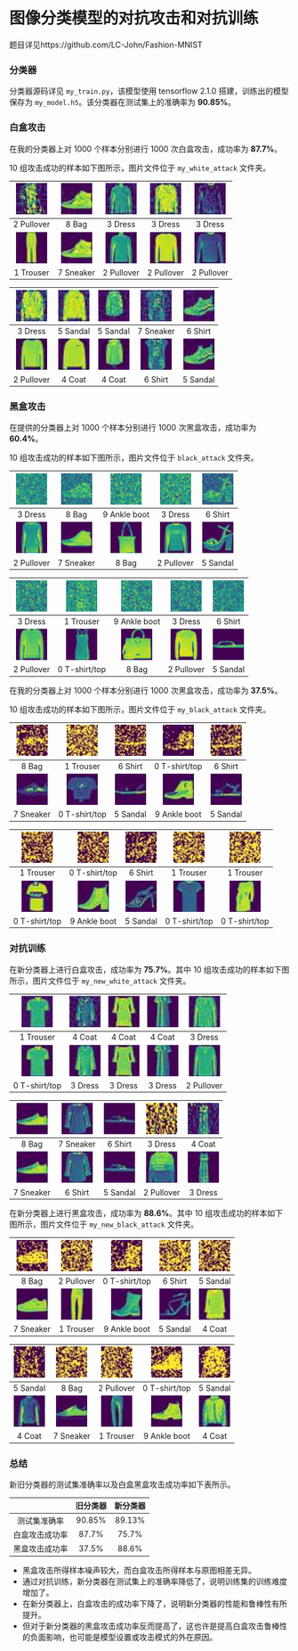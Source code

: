 # 图像分类模型的对抗攻击和对抗训练

题目详见https://github.com/LC-John/Fashion-MNIST

### 分类器

分类器源码详见 `my_train.py`，该模型使用 tensorflow 2.1.0 搭建，训练出的模型保存为 `my_model.h5`。该分类器在测试集上的准确率为 **90.85%**。

### 白盒攻击

在我的分类器上对 1000 个样本分别进行 1000 次白盒攻击，成功率为 **87.7%**。

10 组攻击成功的样本如下图所示，图片文件位于 `my_white_attack` 文件夹。

| <img src="my_white_attack/27_attack_2.jpg" alt="27_attack_2" style="zoom:200%;" /> | <img src="my_white_attack/46_attack_8.jpg" alt="46_attack_8" style="zoom:200%;" /> | <img src="my_white_attack/178_attack_3.jpg" alt="178_attack_3" style="zoom:200%;" /> | <img src="my_white_attack/204_attack_3.jpg" alt="204_attack_3" style="zoom:200%;" /> | <img src="my_white_attack/286_attack_3.jpg" alt="286_attack_3" style="zoom:200%;" /> |
| :----------------------------------------------------------: | :----------------------------------------------------------: | :----------------------------------------------------------: | :----------------------------------------------------------: | :----------------------------------------------------------: |
|                          2 Pullover                          |                            8 Bag                             |                           3 Dress                            |                           3 Dress                            |                           3 Dress                            |
| <img src="my_white_attack/27_correct_1.jpg" alt="27_correct_1" style="zoom:200%;" /> | <img src="my_white_attack/46_correct_7.jpg" alt="46_correct_7" style="zoom:200%;" /> | <img src="my_white_attack/178_correct_2.jpg" alt="178_correct_2" style="zoom:200%;" /> | <img src="my_white_attack/204_correct_2.jpg" alt="204_correct_2" style="zoom:200%;" /> | <img src="my_white_attack/286_correct_2.jpg" alt="286_correct_2" style="zoom:200%;" /> |
|                          1 Trouser                           |                          7 Sneaker                           |                          2 Pullover                          |                          2 Pullover                          |                          2 Pullover                          |

| <img src="my_white_attack/332_attack_3.jpg" alt="332_attack_3" style="zoom:200%;" /> | <img src="my_white_attack/463_attack_5.jpg" alt="463_attack_5" style="zoom:200%;" /> | <img src="my_white_attack/716_attack_5.jpg" alt="716_attack_5" style="zoom:200%;" /> | <img src="my_white_attack/810_attack_7.jpg" alt="810_attack_7" style="zoom:200%;" /> | <img src="my_white_attack/838_attack_6.jpg" alt="838_attack_6" style="zoom:200%;" /> |
| :----------------------------------------------------------: | :----------------------------------------------------------: | :----------------------------------------------------------: | :----------------------------------------------------------: | :----------------------------------------------------------: |
|                           3 Dress                            |                           5 Sandal                           |                           5 Sandal                           |                          7 Sneaker                           |                           6 Shirt                            |
| <img src="my_white_attack/332_correct_2.jpg" alt="332_correct_2" style="zoom:200%;" /> | <img src="my_white_attack/463_correct_4.jpg" alt="463_correct_4" style="zoom:200%;" /> | <img src="my_white_attack/716_correct_4.jpg" alt="716_correct_4" style="zoom:200%;" /> | <img src="my_white_attack/810_correct_6.jpg" alt="810_correct_6" style="zoom:200%;" /> | <img src="my_white_attack/838_correct_5.jpg" alt="838_correct_5" style="zoom:200%;" /> |
|                          2 Pullover                          |                            4 Coat                            |                            4 Coat                            |                           6 Shirt                            |                           5 Sandal                           |

### 黑盒攻击

在提供的分类器上对 1000 个样本分别进行 1000 次黑盒攻击，成功率为 **60.4%**。

10 组攻击成功的样本如下图所示，图片文件位于 `black_attack` 文件夹。

| <img src="black_attack/16_attack_3.jpg" alt="16_attack_3" style="zoom:200%;" /> | <img src="black_attack/96_attack_8.jpg" alt="96_attack_8" style="zoom:200%;" /> | <img src="black_attack/103_attack_9.jpg" alt="103_attack_9" style="zoom:200%;" /> | <img src="black_attack/560_attack_3.jpg" alt="560_attack_3" style="zoom:200%;" /> | <img src="black_attack/612_attack_6.jpg" alt="612_attack_6" style="zoom:200%;" /> |
| :----------------------------------------------------------: | :----------------------------------------------------------: | :----------------------------------------------------------: | :----------------------------------------------------------: | :----------------------------------------------------------: |
|                           3 Dress                            |                            8 Bag                             |                         9 Ankle boot                         |                           3 Dress                            |                           6 Shirt                            |
| <img src="black_attack/16_correct_2.jpg" alt="16_correct_2" style="zoom:200%;" /> | <img src="black_attack/96_correct_7.jpg" alt="96_correct_7" style="zoom:200%;" /> | <img src="black_attack/103_correct_8.jpg" alt="103_correct_8" style="zoom:200%;" /> | <img src="black_attack/560_correct_2.jpg" alt="560_correct_2" style="zoom:200%;" /> | <img src="black_attack/612_correct_5.jpg" alt="612_correct_5" style="zoom:200%;" /> |
|                          2 Pullover                          |                          7 Sneaker                           |                            8 Bag                             |                          2 Pullover                          |                           5 Sandal                           |

| <img src="black_attack/627_attack_3.jpg" alt="627_attack_3" style="zoom:200%;" /> | <img src="black_attack/661_attack_1.jpg" alt="661_attack_1" style="zoom:200%;" /> | <img src="black_attack/714_attack_9.jpg" alt="714_attack_9" style="zoom:200%;" /> | <img src="black_attack/774_attack_3.jpg" alt="774_attack_3" style="zoom:200%;" /> | <img src="black_attack/962_attack_6.jpg" alt="962_attack_6" style="zoom:200%;" /> |
| :----------------------------------------------------------: | :----------------------------------------------------------: | :----------------------------------------------------------: | :----------------------------------------------------------: | :----------------------------------------------------------: |
|                           3 Dress                            |                          1 Trouser                           |                         9 Ankle boot                         |                           3 Dress                            |                           6 Shirt                            |
| <img src="black_attack/627_correct_2.jpg" alt="627_correct_2" style="zoom:200%;" /> | <img src="black_attack/661_correct_0.jpg" alt="661_correct_0" style="zoom:200%;" /> | <img src="black_attack/714_correct_8.jpg" alt="714_correct_8" style="zoom:200%;" /> | <img src="black_attack/774_correct_2.jpg" alt="774_correct_2" style="zoom:200%;" /> | <img src="black_attack/962_correct_5.jpg" alt="962_correct_5" style="zoom:200%;" /> |
|                          2 Pullover                          |                        0 T-shirt/top                         |                            8 Bag                             |                          2 Pullover                          |                           5 Sandal                           |

在我的分类器上对 1000 个样本分别进行 1000 次黑盒攻击，成功率为 **37.5%**。

10 组攻击成功的样本如下图所示，图片文件位于 `my_black_attack` 文件夹。

| <img src="my_black_attack/18_attack_8.jpg" alt="18_attack_8" style="zoom:200%;" /> | <img src="my_black_attack/20_attack_1.jpg" alt="20_attack_1" style="zoom:200%;" /> | <img src="my_black_attack/273_attack_6.jpg" alt="273_attack_6" style="zoom:200%;" /> | <img src="my_black_attack/288_attack_0.jpg" alt="288_attack_0" style="zoom:200%;" /> | <img src="my_black_attack/321_attack_6.jpg" alt="321_attack_6" style="zoom:200%;" /> |
| :----------------------------------------------------------: | :----------------------------------------------------------: | :----------------------------------------------------------: | :----------------------------------------------------------: | :----------------------------------------------------------: |
|                            8 Bag                             |                          1 Trouser                           |                           6 Shirt                            |                        0 T-shirt/top                         |                           6 Shirt                            |
| <img src="my_black_attack/18_correct_7.jpg" alt="18_correct_7" style="zoom:200%;" /> | <img src="my_black_attack/20_correct_0.jpg" alt="20_correct_0" style="zoom:200%;" /> | <img src="my_black_attack/273_correct_5.jpg" alt="273_correct_5" style="zoom:200%;" /> | <img src="my_black_attack/288_correct_9.jpg" alt="288_correct_9" style="zoom:200%;" /> | <img src="my_black_attack/321_correct_5.jpg" alt="321_correct_5" style="zoom:200%;" /> |
|                          7 Sneaker                           |                        0 T-shirt/top                         |                           5 Sandal                           |                         9 Ankle boot                         |                           5 Sandal                           |

| <img src="my_black_attack/326_attack_1.jpg" alt="326_attack_1" style="zoom:200%;" /> | <img src="my_black_attack/417_attack_0.jpg" alt="417_attack_0" style="zoom:200%;" /> | <img src="my_black_attack/610_attack_6.jpg" alt="610_attack_6" style="zoom:200%;" /> | <img src="my_black_attack/647_attack_1.jpg" alt="647_attack_1" style="zoom:200%;" /> | <img src="my_black_attack/981_attack_1.jpg" alt="981_attack_1" style="zoom:200%;" /> |
| :----------------------------------------------------------: | :----------------------------------------------------------: | :----------------------------------------------------------: | :----------------------------------------------------------: | :----------------------------------------------------------: |
|                          1 Trouser                           |                        0 T-shirt/top                         |                           6 Shirt                            |                          1 Trouser                           |                          1 Trouser                           |
| <img src="my_black_attack/326_correct_0.jpg" alt="326_correct_0" style="zoom:200%;" /> | <img src="my_black_attack/417_correct_9.jpg" alt="417_correct_9" style="zoom:200%;" /> | <img src="my_black_attack/610_correct_5.jpg" alt="610_correct_5" style="zoom:200%;" /> | <img src="my_black_attack/647_correct_0.jpg" alt="647_correct_0" style="zoom:200%;" /> | <img src="my_black_attack/981_correct_0.jpg" alt="981_correct_0" style="zoom:200%;" /> |
|                        0 T-shirt/top                         |                         9 Ankle boot                         |                           5 Sandal                           |                        0 T-shirt/top                         |                        0 T-shirt/top                         |

### 对抗训练

在新分类器上进行白盒攻击，成功率为 **75.7%**。其中 10 组攻击成功的样本如下图所示，图片文件位于 `my_new_white_attack` 文件夹。

| <img src="my_new_white_attack/155_attack_1.jpg" alt="155_attack_1" style="zoom:200%;" /> | <img src="my_new_white_attack/429_attack_4.jpg" alt="429_attack_4" style="zoom:200%;" /> | <img src="my_new_white_attack/695_attack_4.jpg" alt="695_attack_4" style="zoom:200%;" /> | <img src="my_new_white_attack/779_attack_4.jpg" alt="779_attack_4" style="zoom:200%;" /> | <img src="my_new_white_attack/784_attack_3.jpg" alt="784_attack_3" style="zoom:200%;" /> |
| :----------------------------------------------------------: | :----------------------------------------------------------: | :----------------------------------------------------------: | :----------------------------------------------------------: | :----------------------------------------------------------: |
|                          1 Trouser                           |                            4 Coat                            |                            4 Coat                            |                            4 Coat                            |                           3 Dress                            |
| <img src="my_new_white_attack/155_correct_0.jpg" alt="155_correct_0" style="zoom:200%;" /> | <img src="my_new_white_attack/429_correct_3.jpg" alt="429_correct_3" style="zoom:200%;" /> | <img src="my_new_white_attack/695_correct_3.jpg" alt="695_correct_3" style="zoom:200%;" /> | <img src="my_new_white_attack/779_correct_3.jpg" alt="779_correct_3" style="zoom:200%;" /> | <img src="my_new_white_attack/784_correct_2.jpg" alt="784_correct_2" style="zoom:200%;" /> |
|                        0 T-shirt/top                         |                           3 Dress                            |                           3 Dress                            |                           3 Dress                            |                          2 Pullover                          |

| <img src="my_new_white_attack/892_attack_8.jpg" alt="892_attack_8" style="zoom:200%;" /> | <img src="my_new_white_attack/899_attack_7.jpg" alt="899_attack_7" style="zoom:200%;" /> | <img src="my_new_white_attack/907_attack_6.jpg" alt="907_attack_6" style="zoom:200%;" /> | <img src="my_new_white_attack/942_attack_3.jpg" alt="942_attack_3" style="zoom:200%;" /> | <img src="my_new_white_attack/957_attack_4.jpg" alt="957_attack_4" style="zoom:200%;" /> |
| :----------------------------------------------------------: | :----------------------------------------------------------: | :----------------------------------------------------------: | :----------------------------------------------------------: | :----------------------------------------------------------: |
|                            8 Bag                             |                          7 Sneaker                           |                           6 Shirt                            |                           3 Dress                            |                            4 Coat                            |
| <img src="my_new_white_attack/892_correct_7.jpg" alt="892_correct_7" style="zoom:200%;" /> | <img src="my_new_white_attack/899_correct_6.jpg" alt="899_correct_6" style="zoom:200%;" /> | <img src="my_new_white_attack/907_correct_5.jpg" alt="907_correct_5" style="zoom:200%;" /> | <img src="my_new_white_attack/942_correct_2.jpg" alt="942_correct_2" style="zoom:200%;" /> | <img src="my_new_white_attack/957_correct_3.jpg" alt="957_correct_3" style="zoom:200%;" /> |
|                          7 Sneaker                           |                           6 Shirt                            |                           5 Sandal                           |                          2 Pullover                          |                           3 Dress                            |

在新分类器上进行黑盒攻击，成功率为 **88.6%**。其中 10 组攻击成功的样本如下图所示，图片文件位于 `my_new_black_attack` 文件夹。

| <img src="my_new_black_attack/98_attack_8.jpg" alt="98_attack_8" style="zoom:200%;" /> | <img src="my_new_black_attack/153_attack_2.jpg" alt="153_attack_2" style="zoom:200%;" /> | <img src="my_new_black_attack/224_attack_0.jpg" alt="224_attack_0" style="zoom:200%;" /> | <img src="my_new_black_attack/260_attack_6.jpg" alt="260_attack_6" style="zoom:200%;" /> | <img src="my_new_black_attack/269_attack_4.jpg" alt="269_attack_4" style="zoom:200%;" /> |
| :----------------------------------------------------------: | :----------------------------------------------------------: | :----------------------------------------------------------: | :----------------------------------------------------------: | :----------------------------------------------------------: |
|                            8 Bag                             |                          2 Pullover                          |                        0 T-shirt/top                         |                           6 Shirt                            |                           5 Sandal                           |
| <img src="my_new_black_attack/98_correct_7.jpg" alt="98_correct_7" style="zoom:200%;" /> | <img src="my_new_black_attack/153_correct_1.jpg" alt="153_correct_1" style="zoom:200%;" /> | <img src="my_new_black_attack/224_correct_9.jpg" alt="224_correct_9" style="zoom:200%;" /> | <img src="my_new_black_attack/260_correct_5.jpg" alt="260_correct_5" style="zoom:200%;" /> | <img src="my_new_black_attack/269_correct_3.jpg" alt="269_correct_3" style="zoom:200%;" /> |
|                          7 Sneaker                           |                          1 Trouser                           |                         9 Ankle boot                         |                           5 Sandal                           |                            4 Coat                            |

| <img src="my_new_black_attack/456_attack_5.jpg" alt="456_attack_5" style="zoom:200%;" /> | <img src="my_new_black_attack/552_attack_8.jpg" alt="552_attack_8" style="zoom:200%;" /> | <img src="my_new_black_attack/581_attack_2.jpg" alt="581_attack_2" style="zoom:200%;" /> | <img src="my_new_black_attack/617_attack_0.jpg" alt="617_attack_0" style="zoom:200%;" /> | <img src="my_new_black_attack/849_attack_5.jpg" alt="849_attack_5" style="zoom:200%;" /> |
| :----------------------------------------------------------: | :----------------------------------------------------------: | :----------------------------------------------------------: | :----------------------------------------------------------: | :----------------------------------------------------------: |
|                           5 Sandal                           |                            8 Bag                             |                          2 Pullover                          |                        0 T-shirt/top                         |                           5 Sandal                           |
| <img src="my_new_black_attack/456_correct_4.jpg" alt="456_correct_4" style="zoom:200%;" /> | <img src="my_new_black_attack/552_correct_7.jpg" alt="552_correct_7" style="zoom:200%;" /> | <img src="my_new_black_attack/581_correct_1.jpg" alt="581_correct_1" style="zoom:200%;" /> | <img src="my_new_black_attack/617_correct_9.jpg" alt="617_correct_9" style="zoom:200%;" /> | <img src="my_new_black_attack/849_correct_4.jpg" alt="849_correct_4" style="zoom:200%;" /> |
|                            4 Coat                            |                          7 Sneaker                           |                          1 Trouser                           |                         9 Ankle boot                         |                            4 Coat                            |

### 总结

新旧分类器的测试集准确率以及白盒黑盒攻击成功率如下表所示。

|                | 旧分类器 | 新分类器 |
| :------------: | :------: | :------: |
|  测试集准确率  |  90.85%  |  89.13%  |
| 白盒攻击成功率 |  87.7%   |  75.7%   |
| 黑盒攻击成功率 |  37.5%   |  88.6%   |

- 黑盒攻击所得样本噪声较大，而白盒攻击所得样本与原图相差无异。
- 通过对抗训练，新分类器在测试集上的准确率降低了，说明训练集的训练难度增加了。
- 在新分类器上，白盒攻击的成功率下降了，说明新分类器的性能和鲁棒性有所提升。
- 但对于新分类器的黑盒攻击成功率反而提高了，这也许是提高白盒攻击鲁棒性的负面影响，也可能是模型设置或攻击模式的外在原因。
